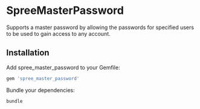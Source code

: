 SpreeMasterPassword
===================

Supports a master password by allowing the passwords for specified users to be used to gain access to any account.

Installation
------------

Add spree_master_password to your Gemfile:

```ruby
gem 'spree_master_password'
```

Bundle your dependencies:

```shell
bundle
```

